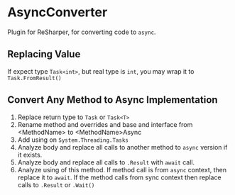 # AsyncConverter
Plugin for ReSharper, for converting code to `async`.

## Replacing Value
If expect type `Task<int>`, but real type is `int`, you may wrap it to `Task.FromResult()`

## Convert Any Method to Async Implementation
1. Replace return type to `Task` or `Task<T>`
2. Rename method and overrides and base and interface from &lt;MethodName&gt; to &lt;MethodName&gt;Async
3. Add using on `System.Threading.Tasks`
4. Analyze body and replace all calls to another method to `async` version if it exists.
5. Analyze body and replace all calls to `.Result` with `await` call.
6. Analyze using of this method. If method call is from `async` context, then replace it to `await`. If the method calls from sync context then replace calls to `.Result` or `.Wait()`

